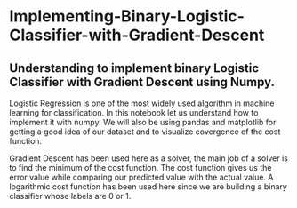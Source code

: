 # Implementing-Binary-Logistic-Classifier-with-Gradient-Descent
## Understanding to implement binary Logistic Classifier with Gradient Descent using Numpy.

   Logistic Regression is one of the most widely used algorithm in machine learning for classification. In this notebook let us understand how to implement it with numpy. We will also be using pandas and matplotlib for getting a good idea of our dataset and to visualize covergence of the cost function.

   Gradient Descent has been used here as a solver, the main job of a solver is to find the minimum of the cost function. The cost function gives us the error value while comparing our predicted value with the actual value. A logarithmic cost function has been used here since we are building a binary classifier whose labels are 0 or 1.

